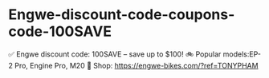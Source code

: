# Engwe-discount-code-coupons-code-100SAVE
✅ Engwe discount code: 100SAVE – save up to $100! 🚲 Popular models:EP-2 Pro, Engine Pro, M20 💬 Shop: https://engwe-bikes.com/?ref=TONYPHAM
